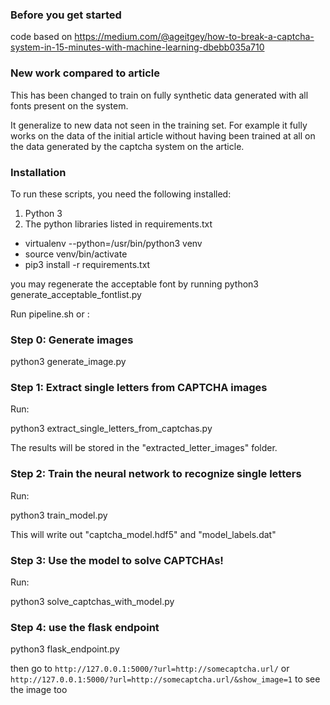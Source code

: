 ### Before you get started

code based on https://medium.com/@ageitgey/how-to-break-a-captcha-system-in-15-minutes-with-machine-learning-dbebb035a710

### New work compared to article

This has been changed to train on fully synthetic data generated with all fonts present on the system.

It generalize to new data not seen in the training set.
For example it fully works on the data of the initial article without having been trained 
at all on the data generated by the captcha system on the article.

### Installation
To run these scripts, you need the following installed:

1. Python 3
2. The python libraries listed in requirements.txt
 - virtualenv --python=/usr/bin/python3 venv
 - source venv/bin/activate
 - pip3 install -r requirements.txt
 
you may regenerate the acceptable font by running python3 generate_acceptable_fontlist.py

Run pipeline.sh or :
 
### Step 0: Generate images

python3 generate_image.py

### Step 1: Extract single letters from CAPTCHA images

Run:

python3 extract_single_letters_from_captchas.py

The results will be stored in the "extracted_letter_images" folder.


### Step 2: Train the neural network to recognize single letters

Run:

python3 train_model.py

This will write out "captcha_model.hdf5" and "model_labels.dat"


### Step 3: Use the model to solve CAPTCHAs!

Run: 

python3 solve_captchas_with_model.py

### Step 4: use the flask endpoint

python3 flask_endpoint.py

then go to `http://127.0.0.1:5000/?url=http://somecaptcha.url/`
or `http://127.0.0.1:5000/?url=http://somecaptcha.url/&show_image=1` to see the image too
